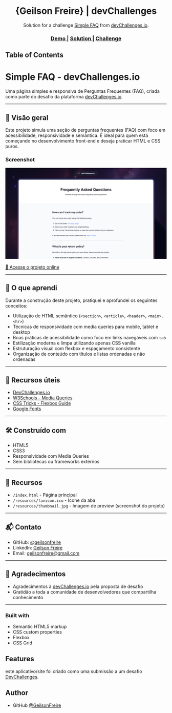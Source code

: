 <!-- Please update value in the {}  -->

<h1 align="center">{Geilson Freire} | devChallenges</h1>

<div align="center">
   Solution for a challenge <a href="https://devchallenges.io/challenge/simple-faq-challenge" target="_blank">Simple FAQ</a> from <a href="http://devchallenges.io" target="_blank">devChallenges.io</a>.
</div>

<div align="center">
  <h3>
    <a href="{https://geilsonfreire.github.io/Desafio_FAQ/}">
      Demo
    </a>
    <span> | </span>
    <a href="{https://devchallenges.io/editor/solution/54745}">
      Solution
    </a>
    <span> | </span>
    <a href="https://devchallenges.io/challenge/simple-faq-challenge">
      Challenge
    </a>
  </h3>
</div>

<!-- TABLE OF CONTENTS -->

## Table of Contents

# Simple FAQ - devChallenges.io

Uma página simples e responsiva de Perguntas Frequentes (FAQ), criada como parte do desafio da plataforma [devChallenges.io](https://www.devchallenges.io/).

---

## 📌 Visão geral

Este projeto simula uma seção de perguntas frequentes (FAQ) com foco em acessibilidade, responsividade e semântica. É ideal para quem está começando no desenvolvimento front-end e deseja praticar HTML e CSS puros.

### Screenshot

<img src="./thumbnail.jpg" alt="thumbnail" />

[🔗 Acesse o projeto online](https://geilsonfreire.github.io/Desafio_FAQ/)

---

## 🧠 O que aprendi

Durante a construção deste projeto, pratiquei e aprofundei os seguintes conceitos:

- Utilização de HTML semântico (`<section>`, `<article>`, `<header>`, `<main>`, `<hr>`)
- Técnicas de responsividade com media queries para mobile, tablet e desktop
- Boas práticas de acessibilidade como foco em links navegáveis com `tab`
- Estilização moderna e limpa utilizando apenas CSS vanilla
- Estruturação visual com flexbox e espaçamento consistente
- Organização de conteúdo com títulos e listas ordenadas e não ordenadas

---

## 🔗 Recursos úteis

- [DevChallenges.io](https://www.devchallenges.io/)
- [W3Schools - Media Queries](https://www.w3schools.com/css/css_rwd_mediaqueries.asp)
- [CSS Tricks - Flexbox Guide](https://css-tricks.com/snippets/css/a-guide-to-flexbox/)
- [Google Fonts](https://fonts.google.com/)
---

## 🛠️ Construído com

- HTML5
- CSS3
- Responsividade com Media Queries
- Sem bibliotecas ou frameworks externos

---

## 📁 Recursos

- `/index.html` - Página principal
- `/resources/favicon.ico` - Ícone da aba
- `/resources/thumbnail.jpg` - Imagem de preview (screenshot do projeto)

---

## 📬 Contato

- GitHub: [@geilsonfreire](https://github.com/geilsonfreire)
- LinkedIn: [Geilson Freire](https://www.linkedin.com/in/geilsonfreire/)
- Email: geilsonfreire@gmail.com

---

## 🙌 Agradecimentos

- Agradecimentos à [devChallenges.io](https://www.devchallenges.io/) pela proposta de desafio
- Gratidão a toda a comunidade de desenvolvedores que compartilha conhecimento

---

### Built with
- Semantic HTML5 markup
- CSS custom properties
- Flexbox
- CSS Grid

## Features
este aplicativo/site foi criado como uma submissão a um desafio [DevChallenges](https://devchallenges.io/profile/eddddaec-3189-454a-a340-c2f3059f775e).


## Author
- GitHub [@GeilsonFreire](https://github.com/geilsonfreire)
